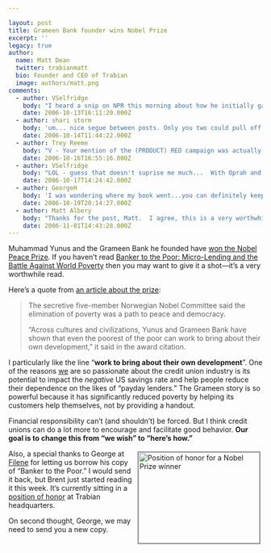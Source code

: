 ```yaml
---

layout: post
title: Grameen Bank founder wins Nobel Prize
excerpt: ''
legacy: true
author:
  name: Matt Dean
  twitter: trabianmatt
  bio: Founder and CEO of Trabian
  image: authors/matt.png
comments:
  - author: VSelfridge
    body: "I heard a snip on NPR this morning about how he initially gathered the names of 42 people he thought were \"being abused by lenders\" in Bangladesh - and then he noticed that the total amount that 42 wanted to borrow was $27... \r\n\r\nAmazing that change can happen with an amount we (U.S.) think/know is so small! \r\n\r\nSpeaking of creating change: \r\nAny thoughts on the new (Product) Red campaign - successful in Britain - now coming to the US? Taking cause marketing to a new level... "
    date: 2006-10-13T16:11:20.000Z
  - author: shari storm
    body: 'um... nice segue between posts. Only you two could pull off Nobel Peace Prize Winners and bathroom humor on one page. '
    date: 2006-10-14T11:44:22.000Z
  - author: Trey Reeme
    body: "V - Your mention of the (PRODUCT) RED campaign was actually the first I'd heard of it - but now I'm noticing it everywhere.  It's amazing how many and how rapidly companies are getting in on it.\r\n\r\n\"Here's an interesting story I saw this morning\":http://texasvc.weblogswork.com/2006/10/15/product-red%e2%84%a2-helps-africa-and-philippines/ about how quickly the Gap has had to move - so quickly, in fact, that their \"made in Africa\" shirts are being produced in the Philippines for now."
    date: 2006-10-16T16:55:16.000Z
  - author: VSelfridge
    body: "LOL - guess that doesn't suprise me much...  With Oprah and Bono shopping on the Miracle Mile for (Product) Red gear - I predict some hot sales, particularly during the holiday season! "
    date: 2006-10-17T14:24:42.000Z
  - author: GeorgeH
    body: 'I was wondering where my book went...you can definitely keep it now! '
    date: 2006-10-19T20:14:27.000Z
  - author: Matt Albery
    body: "Thanks for the post, Matt.  I agree, this is a very worthwhile read.  \r\n\r\nIt is an interesting concept, and the widespread international success of micro-credit programs that are based on Yunus' Grameen project is amazing.  \r\n\r\nI encourage everyone to at least check out Muhammad Yunus' interview with Charlie Rose on Google Video.\r\n"
    date: 2006-11-01T14:43:28.000Z
---
```


<p>Muhammad Yunus and the Grameen Bank he founded have <a href="http://nobelprize.org/nobel_prizes/peace/laureates/2006/">won the Nobel Peace Prize</a>.  If you haven&#8217;t read <a href="http://www.amazon.com/Banker-Poor-Micro-Lending-Against-Poverty/dp/1586481983/sr=8-1/qid=1160745287/ref=pd_bbs_1/104-2974250-7416744?ie=UTF8">Banker to the Poor: Micro-Lending and the Battle Against World Poverty</a> then you may want to give it a shot&#8212;it&#8217;s a very worthwhile read.</p>
<p>Here&#8217;s a quote from <a href="http://reuters.myway.com/article/20061013/2006-10-13T114531Z_01_L12323678_RTRIDST_0_NEWS-NOBEL-PEACE-DC.html">an article about the prize</a>:</p>
<blockquote><p>The secretive five-member Norwegian Nobel Committee said the elimination of poverty was a path to peace and democracy.</p>
<p>&#8220;Across cultures and civilizations, Yunus and Grameen Bank have shown that even the poorest of the poor can work to bring about their own development,&#8221; it said in the award citation.</p>
</blockquote>
<p>I particularly like the line &#8220;<strong>work to bring about their own development</strong>&#8221;.  One of the reasons <a href="http://www.trabian.com">we</a> are so passionate about the credit union industry is its potential to impact the <em>negative</em> US savings rate and help people reduce their dependence on the likes of &#8220;payday lenders.&#8221;  The Grameen story is so powerful because it has significantly reduced poverty by helping its customers help themselves, not by providing a handout.</p>
<p>Financial responsibility can&#8217;t (and shouldn&#8217;t) be forced.  But I think credit unions can do a lot more to encourage and facilitate good behavior.  <strong>Our goal is to change this from &#8220;we wish&#8221; to &#8220;here&#8217;s how.&#8221;</strong></p>
<p><a href="http://www.flickr.com/photos/trabian/268523976/" title="Photo Sharing"><img src="http://static.flickr.com/79/268523976_470efe50ae_m.jpg" width="240" height="180" alt="Position of honor for a Nobel Prize winner" style="float:right; border: 2px solid #999999; margin: 4px;" /></a>Also, a special thanks to George at <a href="http://www.filene.org">Filene</a> for letting us borrow his copy of &#8220;Banker to the Poor.&#8221;  I would send it back, but Brent just started reading it this week.  It&#8217;s currently sitting in a <a href="http://www.flickr.com/photos/trabian/268523976/">position of honor</a> at Trabian headquarters.</p>
<p style="margin-bottom: 40px;">On second thought, George, we may need to send you a new copy.</p>